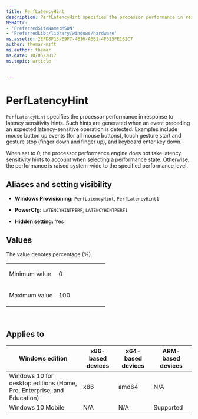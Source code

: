 ```yaml
---
title: PerfLatencyHint
description: PerfLatencyHint specifies the processor performance in response to latency sensitivity hints.
MSHAttr:
- 'PreferredSiteName:MSDN'
- 'PreferredLib:/library/windows/hardware'
ms.assetid: 2EFD8F13-E9F7-4E16-A6B1-4F625FE162C7
author: themar-msft
ms.author: themar
ms.date: 10/05/2017
ms.topic: article


---
```


# PerfLatencyHint


`PerfLatencyHint` specifies the processor performance in response to latency sensitivity hints. Such hints are generated when an event preceding an expected latency-sensitive operation is detected. Examples include mouse button up events (for all mouse buttons), touch gesture start and gesture stop (finger down and finger up), and keyboard enter key down.

When set to 0, the processor performance engine does not take latency sensitivity hints to account when selecting a performance state. Otherwise, the performance is raised system-wide to the specified performance level.

## <span id="Aliases_and_setting_visibility"></span><span id="aliases_and_setting_visibility"></span><span id="ALIASES_AND_SETTING_VISIBILITY"></span>Aliases and setting visibility


-   **Windows Provisioning:** `PerfLatencyHint`, `PerfLatencyHint1`

-   **PowerCfg:** `LATENCYHINTPERF`, `LATENCYHINTPERF1`

-   **Hidden setting:** Yes

## <span id="Values"></span><span id="values"></span><span id="VALUES"></span>Values


The value denotes percentage (%).

<table>
<colgroup>
<col width="50%" />
<col width="50%" />
</colgroup>
<tbody>
<tr class="odd">
<td><p>Minimum value</p></td>
<td><p>0</p></td>
</tr>
<tr class="even">
<td><p>Maximum value</p></td>
<td><p>100</p></td>
</tr>
</tbody>
</table>

 

## <span id="Applies_to"></span><span id="applies_to"></span><span id="APPLIES_TO"></span>Applies to


| Windows edition                                                        | x86-based devices | x64-based devices | ARM-based devices |
|------------------------------------------------------------------------|-------------------|-------------------|-------------------|
| Windows 10 for desktop editions (Home, Pro, Enterprise, and Education) | x86               | amd64             | N/A               |
| Windows 10 Mobile                                                      | N/A               | N/A               | Supported         |
